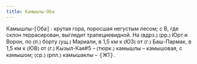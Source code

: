 ```yaml
---
title: Камышлы-Оба
---
```


Камышлы-⟦Оба⟧
: крутая гора, поросшая негустым лесом; с В, где склон террасирован, выглядит трапециевидной. На ⦅вдрз.⦆ ⦅рр.⦆ Юрт и Ворон, по ⦅п.⦆ борту ⦅ущ.⦆ Мариали, в 1,5 км к ⦅ЮЗ⦆ от ⦅г.⦆ Баш-Пармак, в 1,5 км к ⦅ЮВ⦆ от ⦅г.⦆ Кызыл-Кая#5 – ⦅тюрк.⦆ камышлы – камышовая, с камышом; ⦅ср.⦆ ⦅рпл.⦆ камышаклы – ⦃Ж1⦄.
